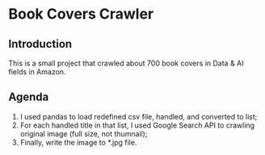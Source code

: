 # Book Covers Crawler
## Introduction
This is a small project that crawled about 700 book covers in Data & AI fields in Amazon.

## Agenda
1. I used pandas to load redefined csv file, handled, and converted to list;
2. For each handled title in that list, I used Google Search API to crawling original image (full size, not thumnail);
3. Finally, write the image to *.jpg file.
